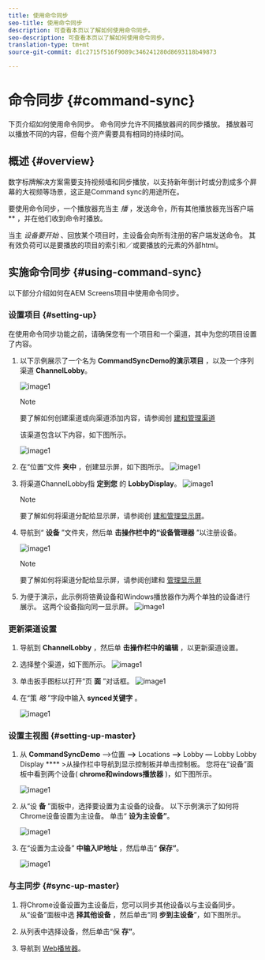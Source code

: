 ```yaml
---
title: 使用命令同步
seo-title: 使用命令同步
description: 可查看本页以了解如何使用命令同步。
seo-description: 可查看本页以了解如何使用命令同步。
translation-type: tm+mt
source-git-commit: d1c2715f516f9089c346241280d8693118b49873

---
```



# 命令同步 {#command-sync}

下页介绍如何使用命令同步。 命令同步允许不同播放器间的同步播放。 播放器可以播放不同的内容，但每个资产需要具有相同的持续时间。

## 概述 {#overview}

数字标牌解决方案需要支持视频墙和同步播放，以支持新年倒计时或分割成多个屏幕的大视频等场景，这正是Command sync的用途所在。

要使用命令同步，一个播放器充当主 *播* ，发送命令，所有其他播放器充当客户端 ** ，并在他们收到命令时播放。

当主 *设备要开始* 、回放某个项目时，主设备会向所有注册的客户端发送命令。 其有效负荷可以是要播放的项目的索引和／或要播放的元素的外部html。

## 实施命令同步 {#using-command-sync}

以下部分介绍如何在AEM Screens项目中使用命令同步。

### 设置项目 {#setting-up}

在使用命令同步功能之前，请确保您有一个项目和一个渠道，其中为您的项目设置了内容。

1. 以下示例展示了一个名为 **CommandSyncDemo的演示项目** ，以及一个序列渠道 **ChannelLobby**。

   ![image1](assets/command-sync/command-sync1.png)

   >[!NOTE]
   >
   >要了解如何创建渠道或向渠道添加内容，请参阅创 [建和管理渠道](/help/user-guide/managing-channels.md)

   该渠道包含以下内容，如下图所示。

   ![image1](assets/command-sync/command-sync2.png)

1. 在“位置”文件 **夹中** ，创建显示屏，如下图所示。
   ![image1](assets/command-sync/command-sync3.png)

1. 将渠道ChannelLobby指 **定到您** 的 **LobbyDisplay**。
   ![image1](assets/command-sync/command-sync4.png)

   >[!NOTE]
   >
   >要了解如何将渠道分配给显示屏，请参阅创 [建和管理显示屏](/help/user-guide/managing-displays.md)。

1. 导航到“ **设备** ”文件夹，然后单 **击操作栏中的“设备管理器** ”以注册设备。

   ![image1](assets/command-sync5.png)

   >[!NOTE]
   >
   >要了解如何将渠道分配给显示屏，请参阅创建和 [管理显示屏](/help/user-guide/managing-displays.md)

1. 为便于演示，此示例将铬黄设备和Windows播放器作为两个单独的设备进行展示。 这两个设备指向同一显示屏。
   ![image1](assets/command-sync6.png)

### 更新渠道设置

1. 导航到 **ChannelLobby** ，然后单 **击操作栏中的编辑** ，以更新渠道设置。

1. 选择整个渠道，如下图所示。
   ![image1](assets/command-sync/command-sync7.png)

1. 单击扳手图标以打开“页 **面** ”对话框。
   ![image1](assets/command-sync/command-sync8.png)

1. 在“策 *略* ”字段中输入 **synced关键字** 。

   ![image1](assets/command-sync/command-sync9.png)


### 设置主视图 {#setting-up-master}

1. 从 **CommandSyncDemo** —>位置 **—>** Locations **—>** Lobby **—** Lobby Lobby Display **** >从操作栏中导航到显示控制板并单击控制板。
您将在“设备”面板中看到两个设备( **chrome和windows播放器** )，如下图所示。

   ![image1](assets/command-sync7.png)

1. 从“设 **备** ”面板中，选择要设置为主设备的设备。 以下示例演示了如何将Chrome设备设置为主设备。 单击“ **设为主设备”**。

   ![image1](assets/command-sync8.png)

1. 在“设置为主设备” **中输入IP地址** ，然后单击“ **保存”**。

   ![image1](assets/command-sync9.png)

### 与主同步 {#sync-up-master}

1. 将Chrome设备设置为主设备后，您可以同步其他设备以与主设备同步。
从“设备”面板中选 **择其他设备** ，然后单击“同 **步到主设备**”，如下图所示。

1. 从列表中选择设备，然后单击“保 **存”**。


1. 导航到 [Web播放器](http://localhost:4502/screens/player.html)。





